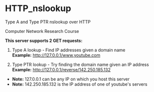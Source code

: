 # HTTP_nslookup
Type A and Type PTR nslookup over HTTP

Computer Network Research Course

<b>This server supports 2 GET requests:</b>
1. Type A lookup - Find IP addresses given a domain name</br>
   <b>Example:</b> http://127.0.0.1/www.youtube.com

2. Type PTR lookup - Try finding the domain name given an IP address</br>
   <b>Example:</b> http://127.0.0.1/reverse/142.250.185.132

* <b>Note:</b> 127.0.0.1 can be any IP on which you host this server
* <b>Note:</b> 142.250.185.132 is the IP address of one of youtube's servers
